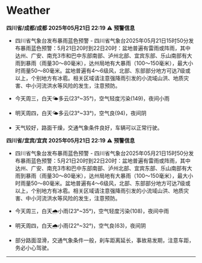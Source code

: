 # Weather
<!--qweather:start-->
**四川省/成都/成都 2025年05月21日 22:19**
⚠️ **预警信息**
-  四川省气象台发布暴雨蓝色预警 - 四川省气象台2025年05月21日15时50分发布暴雨蓝色预警：5月21日20时到22日20时：盆地普遍有雷雨或阵雨，其中达州、广安、南充3市和巴中东部南部、泸州北部、宜宾东部、乐山南部有大雨到暴雨（雨量30～80毫米），达州局地有大暴雨（100～150毫米），最大小时雨量50～80毫米。盆地普遍有4～6级风，北部、东部部分地方可达7级或以上，个别地方有冰雹。相关区域请注意强降雨引发的小流域山洪、地质灾害、中小河流洪水等风险的发生，注意预防。

- 今天周三，白天🌤️多云(23°~35°)，空气轻度污染(149)，夜间小雨
- 明天周四，白天🌤️多云(23°~33°)，空气良(94)，夜间阴
- 天气较好，路面干燥，交通气象条件良好，车辆可以正常行驶。

**四川省/宜宾/宜宾 2025年05月21日 22:19**
⚠️ **预警信息**
-  四川省气象台发布暴雨蓝色预警 - 四川省气象台2025年05月21日15时50分发布暴雨蓝色预警：5月21日20时到22日20时：盆地普遍有雷雨或阵雨，其中达州、广安、南充3市和巴中东部南部、泸州北部、宜宾东部、乐山南部有大雨到暴雨（雨量30～80毫米），达州局地有大暴雨（100～150毫米），最大小时雨量50～80毫米。盆地普遍有4～6级风，北部、东部部分地方可达7级或以上，个别地方有冰雹。相关区域请注意强降雨引发的小流域山洪、地质灾害、中小河流洪水等风险的发生，注意预防。

- 今天周三，白天🌧️小雨(23°~35°)，空气轻度污染(108)，夜间中雨
- 明天周四，白天🌧️小雨(22°~32°)，空气良(63)，夜间阴
- 部分路面湿滑，交通气象条件一般，刹车距离延长，事故易发期，注意车距，务必小心驾驶。
<!--qweather:end-->
---
# Blog Posts
<!--rss-blogs:start-->
**今日更新**
- [关于开往近期事情的一些个人见解](https://blog.gxres.net/posts/some-misc-about-travellings) / 08:00
- [学习新技能时，最大的阻碍是自己还是外界因素？](http://m.wufazhuce.com/question/4371) / 06:25
- [夏日序曲](http://m.wufazhuce.com/article/6799) / 06:25
- [VOL.4610](http://m.wufazhuce.com/one/4761) / 06:25

**历史记录**
- [上海野生动物园](https://www.skyue.com/25052013.html) / 05月20日 13:25
- [没有任何证据的手机](https://xingbianren.cn/post/305.html) / 05月20日 12:09
- [周报 #96 - 基于 Roo Code/Cursor 的 iOS 开发工作流](https://www.pseudoyu.com/posts/weekly_review_96) / 05月20日 09:35
- [角度](https://www.xiangshitan.com/post/3403.html) / 05月20日 06:25
- [周报 #95 - All AI 与 No AI](https://www.pseudoyu.com/posts/weekly_review_95) / 05月19日 11:02
- [周报 #94 - 生活的界限与真实感](https://www.pseudoyu.com/posts/weekly_review_94) / 05月19日 09:03
- [猫鱼周刊 vol. 065 深度游览一座城市的方法](https://ameow.xyz/archives/weekly-065) / 05月18日 20:23
- [楠溪江自驾六天，花费1200元，总结推荐](https://blog.ops-coffee.cn/r/city-china-zhejiang-wenzhou-yongjia-nanxijiang.html) / 05月17日 21:52
- [日本办卡指南 2.0：初来乍到，日本信用卡推荐](https://song.al/creditcard2) / 05月17日 15:15
- [游戏组件的一生: 从加载到上屏](https://blog.ursb.me/posts/game-engine-renderer/) / 05月17日 12:46
- [Multi-Omics Integration Strategy and Deep Diving into MOFA2](https://divingintogeneticsandgenomics.com/post/multiomics-mofa2/) / 05月17日 08:00
- [从赵心童世锦赛夺冠聊聊我的斯诺克情缘](https://wiki.eryajf.net/pages/a49f60/) / 05月17日 07:42
- [关我辟事 Vol.40：不务正业](https://blog.douchi.space/spark-joy-digest-2025-5a/) / 05月16日 14:04
- [科技爱好者周刊（第 348 期）：李飞飞，从移民到 AI 明星](http://www.ruanyifeng.com/blog/2025/05/weekly-issue-348.html) / 05月16日 08:05
- [众生牛马](https://www.xiangshitan.com/post/3402.html) / 05月16日 06:24
- [学习周刊-总第211期-2025年第20周](https://wiki.eryajf.net/pages/a0fa42/) / 05月16日 06:15
<!--rss-blogs:end-->
---
# Research Papers
<!--rss-papers:start-->
**今日更新**
- [Kaminari: a resource-frugal index for approximate colored k-mer queries](https://www.biorxiv.org/content/10.1101/2025.05.16.654317v1?rss=1) / 08:00
- [Riemann-GNN: Causal Reasoning on Hyperbolic Riemannian Manifolds for Interpretable Drug-Disease Prediction](https://www.biorxiv.org/content/10.1101/2025.05.16.654434v1?rss=1) / 08:00
- [CROCKETA: An automated framework for comprehensive multi-omic analysis of gene expression and clonotype immune repertoire at a single-cell level](https://www.biorxiv.org/content/10.1101/2025.05.16.654451v1?rss=1) / 08:00
- [Transcriptomic Signatures of Neuroinflammation and Adaptive Immunity in the Human SCG During Cardiac Disease: A Bulk RNA-seq Reanalysis](https://www.biorxiv.org/content/10.1101/2025.05.18.654713v1?rss=1) / 08:00
- [Genomic landscape of multiple myeloma and its precursor conditions](https://www.nature.com/articles/s41588-025-02196-0) / 08:00

**历史记录**
- [Interpreting biochemical text with language models:a machine learning framework for reaction extraction and cheminformatic validation](https://www.biorxiv.org/content/10.1101/2025.05.15.654376v1?rss=1) / 05月20日 08:00
- [Rapid and accurate protein structure database search using inverse folding model and contrastive learning](https://www.biorxiv.org/content/10.1101/2025.05.15.654382v1?rss=1) / 05月20日 08:00
- [Benchmarking Spectral Library and Database Search Approaches for Metaproteomics Using a Ground-Truth Microbiome Dataset](https://www.biorxiv.org/content/10.1101/2025.05.15.654320v1?rss=1) / 05月20日 08:00
- [Medical Images as Biomarkers of Ageing - From Global and Local Patterns to Digital Twins](https://www.biorxiv.org/content/10.1101/2025.05.18.654705v1?rss=1) / 05月20日 08:00
- [Multimodal data analysis reveals asynchronous aging dynamics across female reproductive organs](https://www.biorxiv.org/content/10.1101/2025.05.16.654406v1?rss=1) / 05月20日 08:00
- [A high-quality draft genome assembly of the Neotropical butterfly, Batesia hypochlora (Nymphalidae: Biblidinae)](https://www.biorxiv.org/content/10.1101/2025.05.17.654659v1?rss=1) / 05月20日 08:00
- [Robust inference and widespread genetic correlates from a large-scale genetic association study of human personality](https://www.biorxiv.org/content/10.1101/2025.05.16.648988v1?rss=1) / 05月20日 08:00
- [Data resources must be protected from political interference](https://www.nature.com/articles/d41586-025-01601-2) / 05月20日 08:00
- [Optimization of multi-ancestry polygenic risk score disease prediction models](https://www.nature.com/articles/s41598-025-02903-1) / 05月20日 08:00
- [A chromosome-level genome assembly of Ficus benjamina, a fig tree with great ecological and ornamental value](https://www.nature.com/articles/s41597-025-05155-w) / 05月20日 08:00
- [Chromosome-scale whole genome assembly and annotation of the Jamaican field cricket Gryllus assimilis](https://www.nature.com/articles/s41597-025-05197-0) / 05月20日 08:00
- [Genomic diversity in functionally relevant genes modifies neurodevelopmental versus neoplastic risks in individuals with germline PTEN variants](https://www.nature.com/articles/s41525-025-00495-3) / 05月20日 08:00
- [CellFM: a large-scale foundation model pre-trained on transcriptomics of 100 million human cells](https://www.nature.com/articles/s41467-025-59926-5) / 05月20日 08:00
- [Assessing Large Language Model Alignment Towards Radio-logical Myths and Misconceptions](https://www.biorxiv.org/content/10.1101/2025.05.16.652427v1?rss=1) / 05月19日 08:00
- [Multiscale Segmentation using Hierarchical Phase-contrast Tomography and Deep Learning](https://www.biorxiv.org/content/10.1101/2025.05.15.654263v1?rss=1) / 05月19日 08:00
<!--rss-papers:end-->
